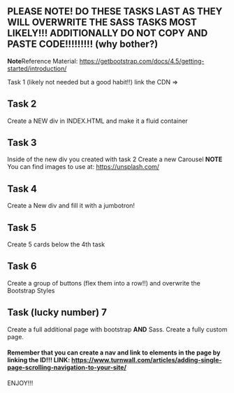 ## PLEASE NOTE! DO THESE TASKS LAST AS THEY WILL OVERWRITE THE SASS TASKS MOST LIKELY!!! ADDITIONALLY DO NOT COPY AND PASTE CODE!!!!!!!!! (why bother?)

**Note**Reference Material: https://getbootstrap.com/docs/4.5/getting-started/introduction/

Task 1 (likely not needed but a good habit!!)
link the CDN => <link rel="stylesheet" href="https://cdn.jsdelivr.net/npm/bootstrap@4.5.3/dist/css/bootstrap.min.css" integrity="sha384-TX8t27EcRE3e/ihU7zmQxVncDAy5uIKz4rEkgIXeMed4M0jlfIDPvg6uqKI2xXr2" crossorigin="anonymous">

## Task 2

Create a NEW div in INDEX.HTML and make it a fluid container

## Task 3

Inside of the new div you created with task 2 Create a new Carousel
**NOTE** You can find images to use at: https://unsplash.com/

## Task 4

Create a New div and fill it with a jumbotron!

## Task 5

Create 5 cards below the 4th task

## Task 6

Create a group of buttons (flex them into a row!!) and overwrite the Bootstrap Styles

## Task (lucky number) 7

Create a full additional page with bootstrap **AND** Sass.
Create a fully custom page.

#### Remember that you can create a nav and link to elements in the page by linking the ID!!! LINK: https://www.turnwall.com/articles/adding-single-page-scrolling-navigation-to-your-site/

ENJOY!!!
